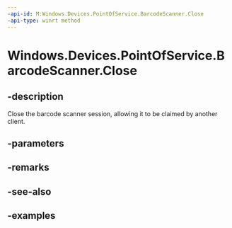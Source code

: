 ```yaml
---
-api-id: M:Windows.Devices.PointOfService.BarcodeScanner.Close
-api-type: winrt method
---
```


<!-- Method syntax.
public void BarcodeScanner.Close()
-->

# Windows.Devices.PointOfService.BarcodeScanner.Close

## -description
Close the barcode scanner session, allowing it to be claimed by another client.

## -parameters

## -remarks

## -see-also

## -examples
